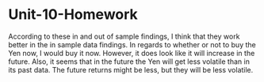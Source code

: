 # Unit-10-Homework

According to these in and out of sample findings, I think that they work better in the in sample data findings.
In regards to whether or not to buy the Yen now, I would buy it now.  However, it does look like it will increase in the future.
Also, it seems that in the future the Yen will get less volatile than in its past data.
The future returns might be less, but they will be less volatile.
